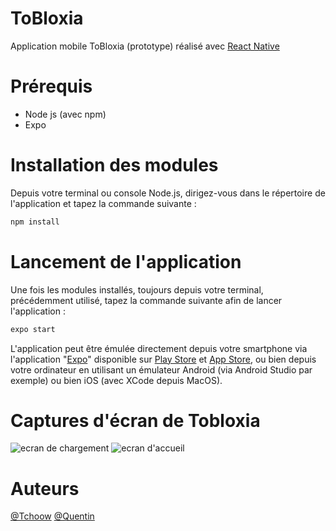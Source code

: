 # ToBloxia
Application mobile ToBloxia (prototype) réalisé avec [React Native](https://reactnative.dev/)

# Prérequis
* Node js (avec npm)
* Expo



# Installation des modules

Depuis votre terminal ou console Node.js, dirigez-vous dans le répertoire de l'application et tapez la commande suivante :

```markdown
npm install
```

# Lancement de l'application

Une fois les modules installés, toujours depuis votre terminal, précédemment utilisé, tapez la commande suivante afin de lancer l'application :

```markdown
expo start
```

L'application peut être émulée directement depuis votre smartphone via l'application "[Expo](https://expo.io/)" disponible sur [Play Store](https://play.google.com/store/apps/details?id=host.exp.exponent) et [App Store](https://apps.apple.com/fr/app/expo-go/id982107779), ou bien depuis votre ordinateur en utilisant un émulateur Android (via Android Studio par exemple) ou bien iOS (avec XCode depuis MacOS).

# Captures d'écran de Tobloxia
![ecran de chargement](https://media.discordapp.net/attachments/519799997534044170/832321955058679828/Screenshot_20210415-203003_Tobloxia.jpg?width=334&height=686)
![ecran d'accueil](https://media.discordapp.net/attachments/519799997534044170/832321955457007647/Screenshot_20210415-203010_Tobloxia.jpg?width=334&height=686)



# Auteurs

[@Tchoow](https://github.com/Tchoow) 
[@Quentin](https://github.com/quentinsvn)

